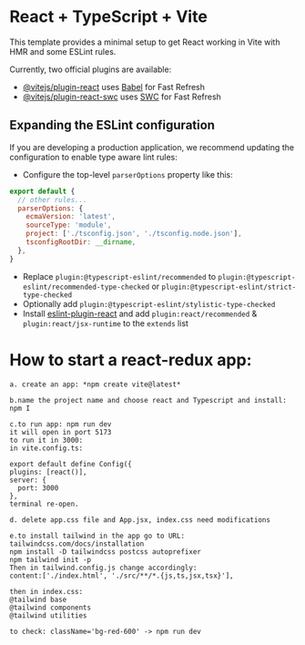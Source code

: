# React + TypeScript + Vite

This template provides a minimal setup to get React working in Vite with HMR and some ESLint rules.

Currently, two official plugins are available:

- [@vitejs/plugin-react](https://github.com/vitejs/vite-plugin-react/blob/main/packages/plugin-react/README.md) uses [Babel](https://babeljs.io/) for Fast Refresh
- [@vitejs/plugin-react-swc](https://github.com/vitejs/vite-plugin-react-swc) uses [SWC](https://swc.rs/) for Fast Refresh

## Expanding the ESLint configuration

If you are developing a production application, we recommend updating the configuration to enable type aware lint rules:

- Configure the top-level `parserOptions` property like this:

```js
export default {
  // other rules...
  parserOptions: {
    ecmaVersion: 'latest',
    sourceType: 'module',
    project: ['./tsconfig.json', './tsconfig.node.json'],
    tsconfigRootDir: __dirname,
  },
}
```

- Replace `plugin:@typescript-eslint/recommended` to `plugin:@typescript-eslint/recommended-type-checked` or `plugin:@typescript-eslint/strict-type-checked`
- Optionally add `plugin:@typescript-eslint/stylistic-type-checked`
- Install [eslint-plugin-react](https://github.com/jsx-eslint/eslint-plugin-react) and add `plugin:react/recommended` & `plugin:react/jsx-runtime` to the `extends` list
# How to start a react-redux app:
```
a. create an app: *npm create vite@latest*
```
```
b.name the project name and choose react and Typescript and install: npm I
```
```
c.to run app: npm run dev
it will open in port 5173
to run it in 3000:
in vite.config.ts:

export default define Config({
plugins: [react()],
server: {
  port: 3000
},
terminal re-open.
```
```
d. delete app.css file and App.jsx, index.css need modifications
```
```
e.to install tailwind in the app go to URL: tailwindcss.com/docs/installation
npm install -D tailwindcss postcss autoprefixer
npm tailwind init -p
Then in tailwind.config.js change accordingly:
content:['./index.html', './src/**/*.{js,ts,jsx,tsx}'],

then in index.css:
@tailwind base
@tailwind components
@tailwind utilities

to check: className='bg-red-600' -> npm run dev
```
